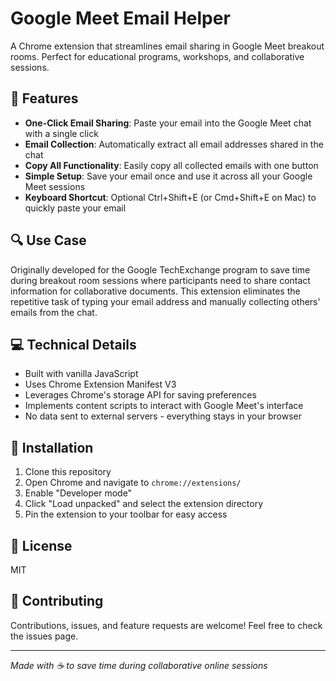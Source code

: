 # Google Meet Email Helper

A Chrome extension that streamlines email sharing in Google Meet breakout rooms. Perfect for educational programs, workshops, and collaborative sessions.

## 🌟 Features

- **One-Click Email Sharing**: Paste your email into the Google Meet chat with a single click
- **Email Collection**: Automatically extract all email addresses shared in the chat
- **Copy All Functionality**: Easily copy all collected emails with one button
- **Simple Setup**: Save your email once and use it across all your Google Meet sessions
- **Keyboard Shortcut**: Optional Ctrl+Shift+E (or Cmd+Shift+E on Mac) to quickly paste your email

## 🔍 Use Case

Originally developed for the Google TechExchange program to save time during breakout room sessions where participants need to share contact information for collaborative documents. This extension eliminates the repetitive task of typing your email address and manually collecting others' emails from the chat.

## 💻 Technical Details

- Built with vanilla JavaScript
- Uses Chrome Extension Manifest V3
- Leverages Chrome's storage API for saving preferences
- Implements content scripts to interact with Google Meet's interface
- No data sent to external servers - everything stays in your browser

## 🔧 Installation

1. Clone this repository
2. Open Chrome and navigate to `chrome://extensions/`
3. Enable "Developer mode"
4. Click "Load unpacked" and select the extension directory
5. Pin the extension to your toolbar for easy access

## 📝 License

MIT

## 🤝 Contributing

Contributions, issues, and feature requests are welcome! Feel free to check the issues page.

---

*Made with ☕ to save time during collaborative online sessions*
